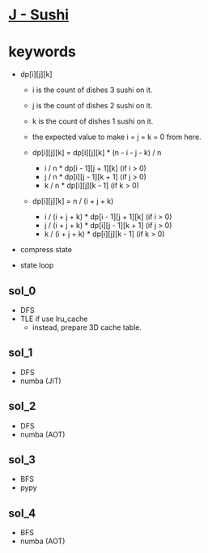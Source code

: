 # [J - Sushi](https://atcoder.jp/contests/dp/tasks/dp_j)


# keywords 
- dp[i][j][k]
  - i is the count of dishes 3 sushi on it.
  - j is the count of dishes 2 sushi on it.
  - k is the count of dishes 1 sushi on it.
  - the expected value to make i = j = k = 0 from here.

  - dp[i][j][k] = 
      dp[i][j][k] * (n - i - j - k) / n
      + i / n * dp[i - 1][j + 1][k] (if i > 0)
      + j / n * dp[i][j - 1][k + 1] (if j > 0)
      + k / n * dp[i][j][k - 1] (if k > 0)
  - dp[i][j][k] = 
      n / (i + j + k)
      + i / (i + j + k) * dp[i - 1][j + 1][k] (if i > 0)
      + j / (i + j + k) * dp[i][j - 1][k + 1] (if j > 0)
      + k / (i + j + k) * dp[i][j][k - 1] (if k > 0)

- compress state 
- state loop


## sol_0
- DFS
- TLE if use lru_cache 
  - instead, prepare 3D cache table.


## sol_1
- DFS
- numba (JIT)


## sol_2
- DFS 
- numba (AOT)


## sol_3
- BFS
- pypy


## sol_4
- BFS
- numba (AOT)